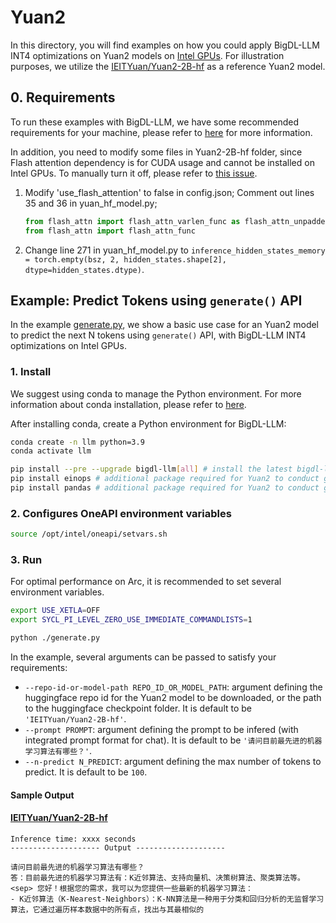 # Yuan2
In this directory, you will find examples on how you could apply BigDL-LLM INT4 optimizations on Yuan2 models on [Intel GPUs](../README.md). For illustration purposes, we utilize the [IEITYuan/Yuan2-2B-hf](https://huggingface.co/IEITYuan/Yuan2-2B-hf) as a reference Yuan2 model.

## 0. Requirements
To run these examples with BigDL-LLM, we have some recommended requirements for your machine, please refer to [here](../README.md#recommended-requirements) for more information.

In addition, you need to modify some files in Yuan2-2B-hf folder, since Flash attention dependency is for CUDA usage and cannot be installed on Intel GPUs. To manually turn it off, please refer to [this issue](https://github.com/IEIT-Yuan/Yuan-2.0/issues/92).

1. Modify 'use_flash_attention' to false in config.json; Comment out lines 35 and 36 in yuan_hf_model.py; 

   ```python
   from flash_attn import flash_attn_varlen_func as flash_attn_unpadded_func
   from flash_attn import flash_attn_func
   ```

2. Change line 271 in yuan_hf_model.py to `inference_hidden_states_memory = torch.empty(bsz, 2, hidden_states.shape[2], dtype=hidden_states.dtype)`.

## Example: Predict Tokens using `generate()` API
In the example [generate.py](./generate.py), we show a basic use case for an Yuan2 model to predict the next N tokens using `generate()` API, with BigDL-LLM INT4 optimizations on Intel GPUs.
### 1. Install
We suggest using conda to manage the Python environment. For more information about conda installation, please refer to [here](https://docs.conda.io/en/latest/miniconda.html#).

After installing conda, create a Python environment for BigDL-LLM:
```bash
conda create -n llm python=3.9
conda activate llm

pip install --pre --upgrade bigdl-llm[all] # install the latest bigdl-llm nightly build with 'all' option
pip install einops # additional package required for Yuan2 to conduct generation
pip install pandas # additional package required for Yuan2 to conduct generation
```

### 2. Configures OneAPI environment variables
```bash
source /opt/intel/oneapi/setvars.sh
```

### 3. Run

For optimal performance on Arc, it is recommended to set several environment variables.

```bash
export USE_XETLA=OFF
export SYCL_PI_LEVEL_ZERO_USE_IMMEDIATE_COMMANDLISTS=1
```

```bash
python ./generate.py
```

In the example, several arguments can be passed to satisfy your requirements:

- `--repo-id-or-model-path REPO_ID_OR_MODEL_PATH`: argument defining the huggingface repo id for the Yuan2 model to be downloaded, or the path to the huggingface checkpoint folder. It is default to be `'IEITYuan/Yuan2-2B-hf'`.
- `--prompt PROMPT`: argument defining the prompt to be infered (with integrated prompt format for chat). It is default to be `'请问目前最先进的机器学习算法有哪些？'`.
- `--n-predict N_PREDICT`: argument defining the max number of tokens to predict. It is default to be `100`.

#### Sample Output
#### [IEITYuan/Yuan2-2B-hf](https://huggingface.co/IEITYuan/Yuan2-2B-hf)
```log
Inference time: xxxx seconds
-------------------- Output --------------------
 
请问目前最先进的机器学习算法有哪些？
答：目前最先进的机器学习算法有：K近邻算法、支持向量机、决策树算法、聚类算法等。<sep> 您好！根据您的需求，我可以为您提供一些最新的机器学习算法：
- K近邻算法（K-Nearest-Neighbors）：K-NN算法是一种用于分类和回归分析的无监督学习算法，它通过遍历样本数据中的所有点，找出与其最相似的
```